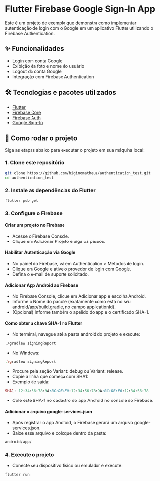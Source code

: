# Flutter Firebase Google Sign-In App

Este é um projeto de exemplo que demonstra como implementar autenticação de login com o Google em um aplicativo Flutter utilizando o Firebase Authentication.

## ✨ Funcionalidades

- Login com conta Google
- Exibição da foto e nome do usuário
- Logout da conta Google
- Integração com Firebase Authentication

## 🛠️ Tecnologias e pacotes utilizados

- [Flutter](https://flutter.dev/)
- [Firebase Core](https://pub.dev/packages/firebase_core)
- [Firebase Auth](https://pub.dev/packages/firebase_auth)
- [Google Sign-In](https://pub.dev/packages/google_sign_in)

## 🚀 Como rodar o projeto

Siga as etapas abaixo para executar o projeto em sua máquina local:

### 1. Clone este repositório

```bash
git clone https://github.com/higinomatheus/authentication_test.git
cd authentication_test
```

### 2. Instale as dependências do Flutter

```bash
flutter pub get
```

### 3. Configure o Firebase

#### Criar um projeto no Firebase
- Acesse o Firebase Console.
- Clique em Adicionar Projeto e siga os passos.

#### Habilitar Autenticação via Google
- No painel do Firebase, vá em Authentication > Métodos de login.
- Clique em Google e ative o provedor de login com Google.
- Defina o e-mail de suporte solicitado.

#### Adicionar App Android ao Firebase
- No Firebase Console, clique em Adicionar app e escolha Android.
- Informe o Nome do pacote (exatamente como está no seu android/app/build.gradle, no campo applicationId).
- (Opcional) Informe também o apelido do app e o certificado SHA-1.

#### Como obter a chave SHA-1 no Flutter
- No terminal, navegue até a pasta android do projeto e execute:

```bash
./gradlew signingReport
```
- No Windows:

```bash
.\gradlew signingReport
```

- Procure pela seção Variant: debug ou Variant: release.
- Copie a linha que começa com SHA1:
- Exemplo de saída:

```ruby
SHA1: 12:34:56:78:9A:BC:DE:F0:12:34:56:78:9A:BC:DE:F0:12:34:56:78
```
- Cole este SHA-1 no cadastro do app Android no console do Firebase.

#### Adicionar o arquivo google-services.json
- Após registrar o app Android, o Firebase gerará um arquivo google-services.json.
- Baixe esse arquivo e coloque dentro da pasta:
```bash
android/app/
```

### 4. Execute o projeto
- Conecte seu dispositivo físico ou emulador e execute:

```bash
flutter run
```

